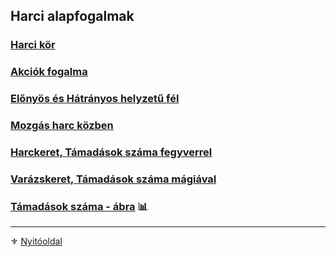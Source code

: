 ## Harci alapfogalmak

### [Harci kör](063_01_harci_kor.md)

### [Akciók fogalma](063_02_akcio_fogalma.md)

### [Előnyös és Hátrányos helyzetű fél](063_03_elonyos_hatranyos_helyzetu_fel.md)

### [Mozgás harc közben](063_04_mozgas_harc_kozben.md)

### [Harckeret, Támadások száma fegyverrel](063_05_tamadasok_szama_fegyverrel.md)

### [Varázskeret, Támadások száma mágiával](063_06_tamadasok_szama_varazslaskor.md)

### [Támadások száma - ábra](063_07_harc_es_varazskeret_tamadasok_szama_abra.md) 📊

---

⚜️ [Nyitóoldal](start.md#6-harcrendszer-%EF%B8%8F)
